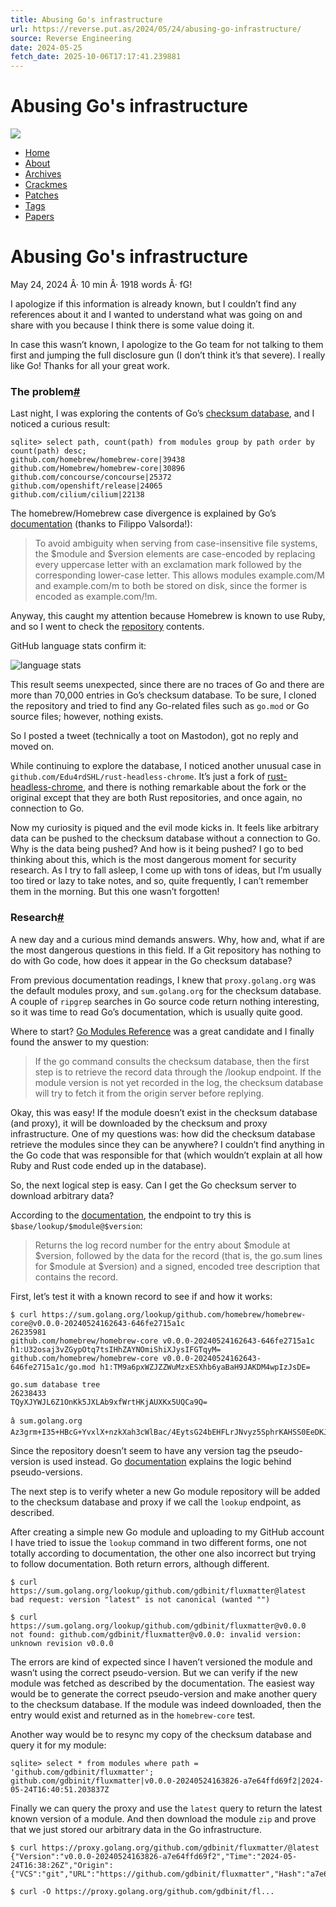 ```yaml
---
title: Abusing Go's infrastructure
url: https://reverse.put.as/2024/05/24/abusing-go-infrastructure/
source: Reverse Engineering
date: 2024-05-25
fetch_date: 2025-10-06T17:17:41.239881
---
```


# Abusing Go's infrastructure

[![](https://reverse.put.as/images/logo.png)](https://reverse.put.as/ "  (Alt + H)")

* [Home](https://reverse.put.as/ "Home")
* [About](https://reverse.put.as/about/ "About")
* [Archives](https://reverse.put.as/archives/ "Archives")
* [Crackmes](https://reverse.put.as/crackmes/ "Crackmes")
* [Patches](https://reverse.put.as/patches/ "Patches")
* [Tags](https://reverse.put.as/tags/ "Tags")
* [Papers](https://papers.put.as "Papers")

# Abusing Go's infrastructure

May 24, 2024 Â· 10 min Â· 1918 words Â· fG!

I apologize if this information is already known, but I couldn’t find any references about it and I wanted to understand what was going on and share with you because I think there is some value doing it.

In case this wasn’t known, I apologize to the Go team for not talking to them first and jumping the full disclosure gun (I don’t think it’s that severe). I really like Go! Thanks for all your great work.

### The problem[#](#the-problem)

Last night, I was exploring the contents of Go’s [checksum database](https://sum.golang.org), and I noticed a curious result:

```
sqlite> select path, count(path) from modules group by path order by count(path) desc;
github.com/homebrew/homebrew-core|39438
github.com/Homebrew/homebrew-core|30896
github.com/concourse/concourse|25372
github.com/openshift/release|24065
github.com/cilium/cilium|22138
```

The homebrew/Homebrew case divergence is explained by Go’s [documentation](https://go.dev/ref/mod#checksum-database) (thanks to Filippo Valsorda!):

> To avoid ambiguity when serving from case-insensitive file systems, the $module and $version elements are case-encoded by replacing every uppercase letter with an exclamation mark followed by the corresponding lower-case letter. This allows modules example.com/M and example.com/m to both be stored on disk, since the former is encoded as example.com/!m.

Anyway, this caught my attention because Homebrew is known to use Ruby, and so I went to check the [repository](https://github.com/homebrew/homebrew-core) contents.

GitHub language stats confirm it:

![language stats](/2024/05/24/abusing-go-infrastructure/images/language.png)

This result seems unexpected, since there are no traces of Go and there are more than 70,000 entries in Go’s checksum database. To be sure, I cloned the repository and tried to find any Go-related files such as `go.mod` or Go source files; however, nothing exists.

So I posted a tweet (technically a toot on Mastodon), got no reply and moved on.

While continuing to explore the database, I noticed another unusual case in `github.com/Edu4rdSHL/rust-headless-chrome`. It’s just a fork of [rust-headless-chrome](https://github.com/rust-headless-chrome/rust-headless-chrome), and there is nothing remarkable about the fork or the original except that they are both Rust repositories, and once again, no connection to Go.

Now my curiosity is piqued and the evil mode kicks in. It feels like arbitrary data can be pushed to the checksum database without a connection to Go. Why is the data being pushed? And how is it being pushed? I go to bed thinking about this, which is the most dangerous moment for security research. As I try to fall asleep, I come up with tons of ideas, but I’m usually too tired or lazy to take notes, and so, quite frequently, I can’t remember them in the morning. But this one wasn’t forgotten!

### Research[#](#research)

A new day and a curious mind demands answers. Why, how and, what if are the most dangerous questions in this field. If a Git repository has nothing to do with Go code, how does it appear in the Go checksum database?

From previous documentation readings, I knew that `proxy.golang.org` was the default modules proxy, and `sum.golang.org` for the checksum database. A couple of `ripgrep` searches in Go source code return nothing interesting, so it was time to read Go’s documentation, which is usually quite good.

Where to start? [Go Modules Reference](https://go.dev/ref/mod) was a great candidate and I finally found the answer to my question:

> If the go command consults the checksum database, then the first step is to retrieve the record data through the /lookup endpoint. If the module version is not yet recorded in the log, the checksum database will try to fetch it from the origin server before replying.

Okay, this was easy! If the module doesn’t exist in the checksum database (and proxy), it will be downloaded by the checksum and proxy infrastructure. One of my questions was: how did the checksum database retrieve the modules since they can be anywhere? I couldn’t find anything in the Go code that was responsible for that (which wouldn’t explain at all how Ruby and Rust code ended up in the database).

So, the next logical step is easy. Can I get the Go checksum server to download arbitrary data?

According to the [documentation](https://go.dev/ref/mod#checksum-database), the endpoint to try this is `$base/lookup/$module@$version`:

> Returns the log record number for the entry about $module at $version, followed by the data for the record (that is, the go.sum lines for $module at $version) and a signed, encoded tree description that contains the record.

First, let’s test it with a known record to see if and how it works:

```
$ curl https://sum.golang.org/lookup/github.com/homebrew/homebrew-core@v0.0.0-20240524162643-646fe2715a1c
26235981
github.com/homebrew/homebrew-core v0.0.0-20240524162643-646fe2715a1c h1:U32osaj3vZGypOtq7tsIHhZAYNOmiShiXJysIFGTqyM=
github.com/homebrew/homebrew-core v0.0.0-20240524162643-646fe2715a1c/go.mod h1:TM9a6pxWZJZZWuMzxESXhb6yaBaH9JAKDM4wpIzJsDE=

go.sum database tree
26238433
TQyXJYWJL6Z1OnKk5JXLAb9xfWrtHKjAUXKx5UQCa9Q=

â sum.golang.org Az3grm+I35+HBcG+YvxlX+nzkXah3cWlBac/4EytsG24bEHFLrJNvyz5SphrKAHSS0EeDKJXpnb3cvdUtqVSiaNLVAY=
```

Since the repository doesn’t seem to have any version tag the pseudo-version is used instead. Go [documentation](https://go.dev/ref/mod#pseudo-versions) explains the logic behind pseudo-versions.

The next step is to verify wheter a new Go module repository will be added to the checksum database and proxy if we call the `lookup` endpoint, as described.

After creating a simple new Go module and uploading to my GitHub account I have tried to issue the `lookup` command in two different forms, one not totally according to documentation, the other one also incorrect but trying to follow documentation. Both return errors, although different.

```
$ curl https://sum.golang.org/lookup/github.com/gdbinit/fluxmatter@latest
bad request: version "latest" is not canonical (wanted "")

$ curl https://sum.golang.org/lookup/github.com/gdbinit/fluxmatter@v0.0.0
not found: github.com/gdbinit/fluxmatter@v0.0.0: invalid version: unknown revision v0.0.0
```

The errors are kind of expected since I haven’t versioned the module and wasn’t using the correct pseudo-version. But we can verify if the new module was fetched as described by the documentation. The easiest way would be to generate the correct pseudo-version and make another query to the checksum database. If the module was indeed downloaded, then the entry would exist and returned as in the `homebrew-core` test.

Another way would be to resync my copy of the checksum database and query it for my module:

```
sqlite> select * from modules where path = 'github.com/gdbinit/fluxmatter';
github.com/gdbinit/fluxmatter|v0.0.0-20240524163826-a7e64ffd69f2|2024-05-24T16:40:51.203837Z
```

Finally we can query the proxy and use the `latest` query to return the latest known version of a module. And then download the module `zip` and prove that we just stored our arbitrary data in the Go infrastructure.

```
$ curl https://proxy.golang.org/github.com/gdbinit/fluxmatter/@latest
{"Version":"v0.0.0-20240524163826-a7e64ffd69f2","Time":"2024-05-24T16:38:26Z","Origin":{"VCS":"git","URL":"https://github.com/gdbinit/fluxmatter","Hash":"a7e64ffd69f2d0751a52736e832a8d77a21059e7"}}

$ curl -O https://proxy.golang.org/github.com/gdbinit/fl...